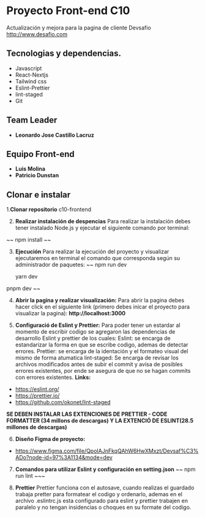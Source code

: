 # Proyecto Front-end C10

Actualización y mejora para la pagina de cliente Devsafio
http://www.desafio.com

## Tecnologias y dependencias.

- Javascript
- React-Nextjs
- Tailwind css
- Eslint-Prettier
- lint-staged
- Git

## Team Leader

- **Leonardo Jose Castillo Lacruz**

## Equipo Front-end

- **Luis Molina**
- **Patricio Dunstan**

## Clonar e instalar

1.**Clonar repositorio**
c10-frontend

2. **Realizar instalación de despencias**
   Para realizar la instalación debes tener instalado Node.js y ejecutar el siguiente comando por terminal:

~~ npm install ~~

3. **Ejecución**
   Para realizar la ejecución del proyecto y visualizar ejecutaremos en terminal el comando que corresponda según su administrador de paquetes:
   ~~
   npm run dev

   yarn dev

pnpm dev
~~

4. **Abrir la pagina y realizar visualización:**
   Para abrir la pagina debes hacer click en el siguiente link (primero debes inicar el proyecto para visualizar la pagina):
   **http://localhost:3000**

5. **Configuració de Eslint y Prettier:**
   Para poder tener un estardar al momento de escribir codigo se agregaron las dependencias de desarrollo Eslint y prettier de los cuales:
   Eslint: se encarga de estandarizar la forma en que se escribe codigo, ademas de detectar errores.
   Prettier: se encarga de la identación y el formateo visual del mismo de forma atumatica
   lint-staged: Se encarga de revisar los archivos modificados antes de subir el commit y avisa de posibles errores existentes, por ende se asegura de que no se hagan commits con errores existentes.
   **Links:**

- https://eslint.org/
- https://prettier.io/
- https://github.com/okonet/lint-staged

**SE DEBEN INSTALAR LAS EXTENCIONES DE PRETTIER - CODE FORMATTER (34 millons de descargas) Y LA EXTENCIÓ DE ESLINT(28.5 millones de descargas)**

6. **Diseño Figma de proyecto:**

- https://www.figma.com/file/QpoIAJnFkqQAhW6HwXMxzt/Devsaf%C3%ADo?node-id=97%3A1134&mode=dev

7. **Comandos para utilizar Eslint y configuración en setting.json**
   ~~ npm run lint ~~~

8. **Prettier**
   Prettier funciona con el autosave, cuando realizas el guardado trabaja pretter para formatear el codigo y ordenarlo, ademas en el archivo .eslintrc.js esta configurado para eslint y prettier trabajen en paralelo y no tengan insidencias o choques en su formate del codigo.
